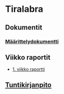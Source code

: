 # Tiralabra

## Dokumentit
### [Määrittelydokumentti](https://github.com/jasminmo/tiralabra/blob/master/dokumentit/maarittely.md)

## Viikko raportit
* [1. viikko raportti](https://github.com/jasminmo/tiralabra/blob/master/dokumentit/viikkoraportti-1.md)

## [Tuntikirjanpito](https://github.com/jasminmo/tiralabra/blob/master/dokumentit/tuntikirjanpito.md)

